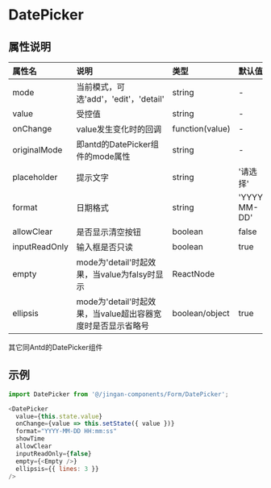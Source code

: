 # DatePicker

## 属性说明

| 属性名 | 说明 | 类型 | 默认值 |
| :- | :- | :- | :- |
| mode | 当前模式，可选'add'，'edit'，'detail' | string | - |
| value | 受控值 | string | - |
| onChange | value发生变化时的回调 | function(value) | - |
| originalMode | 即antd的DatePicker组件的mode属性 | string | - |
| placeholder | 提示文字 | string | '请选择' |
| format | 日期格式 | string | 'YYYY-MM-DD' |
| allowClear | 是否显示清空按钮 | boolean | false |
| inputReadOnly | 输入框是否只读 | boolean | true |
| empty | mode为'detail'时起效果，当value为falsy时显示 | ReactNode | <EmptyText /> |
| ellipsis | mode为'detail'时起效果，当value超出容器宽度时是否显示省略号 | boolean/object  | true |
其它同Antd的DatePicker组件

## 示例

```js
import DatePicker from '@/jingan-components/Form/DatePicker';

<DatePicker
  value={this.state.value}
  onChange={value => this.setState({ value })}
  format="YYYY-MM-DD HH:mm:ss"
  showTime
  allowClear
  inputReadOnly={false}
  empty={<Empty />}
  ellipsis={{ lines: 3 }}
/>
```